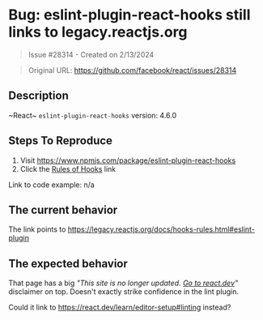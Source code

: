 # Bug: eslint-plugin-react-hooks still links to legacy.reactjs.org

> Issue #28314 - Created on 2/13/2024

> Original URL: https://github.com/facebook/react/issues/28314

## Description

~React~ `eslint-plugin-react-hooks` version: 4.6.0

## Steps To Reproduce

1. Visit https://www.npmjs.com/package/eslint-plugin-react-hooks
2. Click the [Rules of Hooks](https://legacy.reactjs.org/docs/hooks-rules.html#eslint-plugin) link

Link to code example: n/a

## The current behavior

The link points to https://legacy.reactjs.org/docs/hooks-rules.html#eslint-plugin

## The expected behavior

That page has a big _"This site is no longer updated. [Go to react.dev](https://react.dev/blog/2023/03/16/introducing-react-dev)"_ disclaimer on top. Doesn't exactly strike confidence in the lint plugin.

Could it link to https://react.dev/learn/editor-setup#linting instead?
